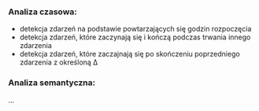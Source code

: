 ### Analiza czasowa:
- detekcja zdarzeń na podstawie powtarzających się godzin rozpoczęcia
- detekcja zdarzeń, które zaczynają się i kończą podczas trwania innego zdarzenia
- detekcja zdarzeń, które zaczajnają się po skończeniu poprzedniego zdarzenia z określoną Δ

### Analiza semantyczna:
...
